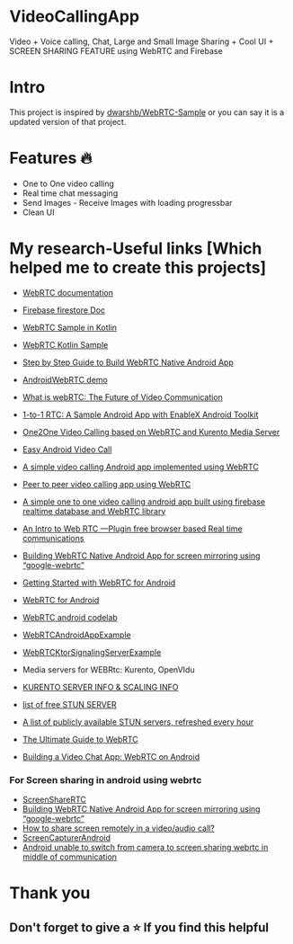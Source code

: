 # VideoCallingApp
Video + Voice calling, Chat, Large and Small Image Sharing + Cool UI + SCREEN SHARING FEATURE using WebRTC and Firebase


# Intro
This project is inspired by [dwarshb/WebRTC-Sample](https://github.com/dwarshb/WebRTC-Sample) or you can say it is a updated version of that project.

# Features :fire:
* One to One video calling 
* Real time chat messaging 
* Send Images - Receive Images with loading progressbar
* Clean UI

# My research-Useful links [Which helped me to create this projects]

* [WebRTC documentation](https://webrtc.github.io/webrtc-org/native-code/android/)
* [Firebase firestore Doc](https://firebase.google.com/docs/firestore/manage-data/add-data)

* [WebRTC Sample in Kotlin](https://proandroiddev.com/webrtc-sample-in-kotlin-e584681ed7fc)
* [WebRTC Kotlin Sample](https://github.com/developerspace-samples/WebRTC-Kotlin-Sample)

* [Step by Step Guide to Build WebRTC Native Android App](https://medium.com/@shivammaindola07/step-by-step-guide-to-build-webrtc-native-android-app-47898caa1594)
* [AndroidWebRTC demo](https://github.com/shivammaindola/AndroidWebRTC)

* [What is webRTC: The Future of Video Communication](https://www.videosdk.live/blog/webrtc#d-communication)

* [1-to-1 RTC: A Sample Android App with EnableX Android Toolkit](https://github.com/EnableX/1-to-1-Video-Chat-Android-App-Sample-With-Annotation)
* [One2One Video Calling based on WebRTC and Kurento Media Server](https://github.com/ShaKristen13kij/seereality3)
* [Easy Android Video Call](https://github.com/ashiqursuperfly/AndroidEasyVidChat)
* [A simple video calling Android app implemented using WebRTC ](https://github.com/MichaelTheBestProgrammerInTheWorld/WebRtcTest1)
* [Peer to peer video calling app using WebRTC ](https://github.com/cannizarro/DoorBhash)
* [A simple one to one video calling android app built using firebase realtime database and WebRTC library](https://github.com/miniproj-collab/VideoCalling_MiniProj)
* [An Intro to Web RTC —Plugin free browser based Real time communications](https://medium.com/@chndrkkv/an-intro-to-web-rtc-plugin-free-browser-based-real-time-communications-c6e087970c5a)
* [Building WebRTC Native Android App for screen mirroring using “google-webrtc”](https://medium.com/@chndrkkv/building-webrtc-native-android-app-for-screen-mirroring-using-google-webrtc-7d87049dd27b)
* [Getting Started with WebRTC for Android](https://vivekc.xyz/getting-started-with-webrtc-for-android-daab1e268ff4)
* [WebRTC for Android](https://amryousef.me/android-webrtc)
* [WebRTC android codelab](https://github.com/amrfarid140/webrtc-android-codelab/blob/step%2Flocal-video/server/src/me/amryousef/Application.kt)

* [WebRTCAndroidAppExample](https://github.com/artem-bagritsevich/WebRTCAndroidAppExample)
* [WebRTCKtorSignalingServerExample](https://github.com/artem-bagritsevich/WebRTCKtorSignalingServerExample)

* Media servers for WEBRtc: Kurento, OpenVIdu
* [KURENTO SERVER INFO & SCALING INFO](https://testrtc.com/sessions-kurento-server/)

* [list of free STUN SERVER](https://gist.github.com/zziuni/3741933)
* [A list of publicly available STUN servers, refreshed every hour](https://github.com/pradt2/always-online-stun)

* [The Ultimate Guide to WebRTC](https://www.liveswitch.io/ultimate-guide-to-webrtc)

* [Building a Video Chat App: WebRTC on Android](https://getstream.io/blog/webrtc-on-android/)


### For Screen sharing in android using webrtc

* [ScreenShareRTC](https://github.com/Jeffiano/ScreenShareRTC)
* [Building WebRTC Native Android App for screen mirroring using “google-webrtc”](https://medium.com/@chndrkkv/building-webrtc-native-android-app-for-screen-mirroring-using-google-webrtc-7d87049dd27b)
* [How to share screen remotely in a video/audio call?](https://stackoverflow.com/questions/54690592/how-to-share-screen-remotely-in-a-video-audio-call)
* [ScreenCapturerAndroid](https://chromium.googlesource.com/external/webrtc/+/b75f2541c942e2f35c3b7d7003ed17504176ced1/webrtc/api/android/java/src/org/webrtc/ScreenCapturerAndroid.java)
* [Android unable to switch from camera to screen sharing webrtc in middle of communication](https://stackoverflow.com/questions/64998619/android-unable-to-switch-from-camera-to-screen-sharing-webrtc-in-middle-of-commu)



# Thank you
## Don't forget to give a :star: If you find this helpful
